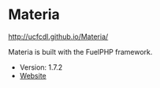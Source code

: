 # Materia

http://ucfcdl.github.io/Materia/

Materia is built with the FuelPHP framework.

* Version: 1.7.2
* [Website](http://fuelphp.com/)